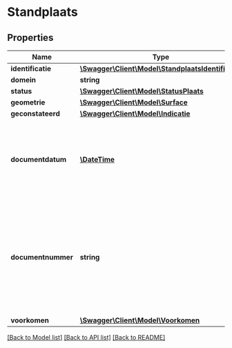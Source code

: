# Standplaats

## Properties
Name | Type | Description | Notes
------------ | ------------- | ------------- | -------------
**identificatie** | [**\Swagger\Client\Model\StandplaatsIdentificatie**](StandplaatsIdentificatie.md) |  | 
**domein** | **string** | NL.IMBAG.Standplaats | 
**status** | [**\Swagger\Client\Model\StatusPlaats**](StatusPlaats.md) |  | 
**geometrie** | [**\Swagger\Client\Model\Surface**](Surface.md) |  | 
**geconstateerd** | [**\Swagger\Client\Model\Indicatie**](Indicatie.md) |  | 
**documentdatum** | [**\DateTime**](\DateTime.md) | De datum waarop het brondocument is vastgesteld, op basis waarvan een opname, mutatie of een verwijdering van gegevens ten aanzien van een object heeft plaatsgevonden. | 
**documentnummer** | **string** | De unieke aanduiding van het brondocument op basis waarvan een opname, mutatie of een verwijdering van gegevens ten aanzien van een woonplaats heeft plaatsgevonden, binnen een gemeente. Alle karakters uit de MES-1 karakterset zijn toegestaan. | 
**voorkomen** | [**\Swagger\Client\Model\Voorkomen**](Voorkomen.md) |  | 

[[Back to Model list]](../../README.md#documentation-for-models) [[Back to API list]](../../README.md#documentation-for-api-endpoints) [[Back to README]](../../README.md)

